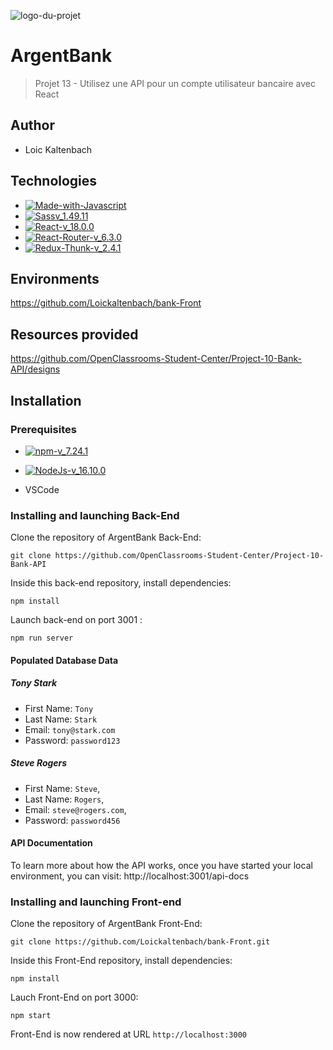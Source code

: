 ![logo-du-projet](https://github.com/Loickaltenbach/bank-Front/blob/src/assets/argentBankLogo.png?raw=true)

# ArgentBank
> Projet 13 - Utilisez une API pour un compte utilisateur bancaire avec React
## Author 

- Loic Kaltenbach

## Technologies

- [![Made-with-Javascript](https://img.shields.io/badge/Made%20with-Javascript-green)](https://developer.mozilla.org/fr/docs/Web/JavaScript)
- [![Sassv_1.49.11](https://img.shields.io/badge/Sass-v_1.49.11-ff69b4)](https://sass-lang.com/)
- [![React-v_18.0.0](https://img.shields.io/badge/React-v_18.0.0-blue)](https://fr.reactjs.org/)
- [![React-Router-v_6.3.0](https://img.shields.io/badge/React_Router-v_6.3.0-yellow)](https://reactrouter.com/docs/en/v6)
- [![Redux-Thunk-v_2.4.1](https://img.shields.io/badge/Redux_Thunk-v_2.4.1-red)](https://github.com/reduxjs/redux-thunk)

## Environments

https://github.com/Loickaltenbach/bank-Front

## Resources provided

https://github.com/OpenClassrooms-Student-Center/Project-10-Bank-API/designs

## Installation

### Prerequisites

- [![npm-v_7.24.1](https://img.shields.io/badge/npm-v_7.24.1-orange)](https://docs.npmjs.com/)
- [![NodeJs-v_16.10.0](https://img.shields.io/badge/NodeJs-v_16.10.0-red)](https://nodejs.org/en/docs/)

- VSCode

### Installing and launching Back-End

Clone the repository of ArgentBank Back-End:

`git clone https://github.com/OpenClassrooms-Student-Center/Project-10-Bank-API`

Inside this back-end repository, install dependencies:

`npm install`

Launch back-end on port 3001 :

`npm run server`

#### Populated Database Data

##### Tony Stark

- First Name: `Tony`
- Last Name: `Stark`
- Email: `tony@stark.com`
- Password: `password123`

##### Steve Rogers

- First Name: `Steve`,
- Last Name: `Rogers`,
- Email: `steve@rogers.com`,
- Password: `password456`

#### API Documentation

To learn more about how the API works, once you have started your local environment, you can visit: http://localhost:3001/api-docs

### Installing and launching Front-end

Clone the repository of ArgentBank Front-End:

`git clone https://github.com/Loickaltenbach/bank-Front.git`

Inside this Front-End repository, install dependencies:

`npm install`

Lauch Front-End on port 3000:

`npm start`

Front-End is now rendered at URL `http://localhost:3000`